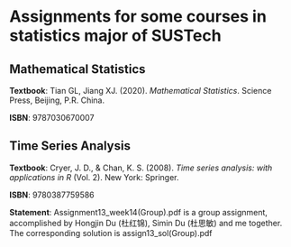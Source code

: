 # Assignments for some courses in statistics major of SUSTech 

## Mathematical Statistics
**Textbook**: Tian GL, Jiang XJ. (2020). *Mathematical Statistics*. Science Press, Beijing, P.R. China.

**ISBN**: 9787030670007

## Time Series Analysis
**Textbook**: Cryer, J. D., & Chan, K. S. (2008). *Time series analysis: with applications in R* (Vol. 2). New York: Springer.

**ISBN**: 9780387759586

**Statement**: Assignment13_week14(Group).pdf is a group assignment, accomplished by Hongjin Du (杜红锦), Simin Du (杜思敏) and me together. The corresponding solution is assign13_sol(Group).pdf
